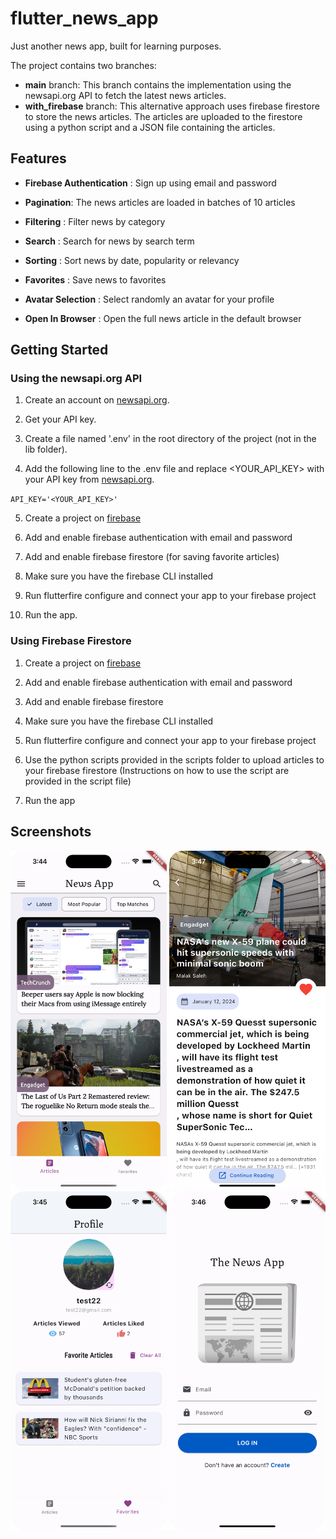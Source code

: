 # flutter_news_app

Just another news app, built for learning purposes.

The project contains two branches:

- **main** branch: This branch contains the implementation using the newsapi.org API to fetch the latest news articles.
- **with_firebase** branch: This alternative approach uses firebase firestore to store the news articles. The articles are uploaded to the firestore using a python script and a JSON file containing the articles.

## Features

- **Firebase Authentication** : Sign up using email and password
- **Pagination**: The news articles are loaded in batches of 10 articles
- **Filtering** : Filter news by category
- **Search** : Search for news by search term
- **Sorting** : Sort news by date, popularity or relevancy
- **Favorites** : Save news to favorites

- **Avatar Selection** : Select randomly an avatar for your profile
- **Open In Browser** : Open the full news article in the default browser

## Getting Started

### Using the newsapi.org API

1. Create an account on [newsapi.org](https://newsapi.org/).

2. Get your API key.

3. Create a file named '.env' in the root directory of the project (not in the lib folder).

4. Add the following line to the .env file and replace <YOUR_API_KEY> with your API key from [newsapi.org](https://newsapi.org/account).

`API_KEY='<YOUR_API_KEY>'`

5. Create a project on [firebase](https://console.firebase.google.com/)

6. Add and enable firebase authentication with email and password

7. Add and enable firebase firestore (for saving favorite articles)

8. Make sure you have the firebase CLI installed

9. Run flutterfire configure and connect your app to your firebase project

10. Run the app.

### Using Firebase Firestore

1. Create a project on [firebase](https://console.firebase.google.com/)

2. Add and enable firebase authentication with email and password

3. Add and enable firebase firestore

4. Make sure you have the firebase CLI installed

5. Run flutterfire configure and connect your app to your firebase project

6. Use the python scripts provided in the scripts folder to upload articles to your firebase firestore (Instructions on how to use the script are provided in the script file)

7. Run the app

## Screenshots

<img src='screenshots/main.png' width='250'>
<img src='screenshots/article.png' width='250'>
<img src='screenshots/favorites.png' width='250'>
<img src='screenshots/login.png' width='250'>
